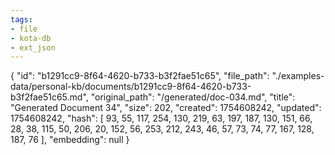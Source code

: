 ```yaml
---
tags:
- file
- kota-db
- ext_json
---
```

{
  "id": "b1291cc9-8f64-4620-b733-b3f2fae51c65",
  "file_path": "./examples-data/personal-kb/documents/b1291cc9-8f64-4620-b733-b3f2fae51c65.md",
  "original_path": "/generated/doc-034.md",
  "title": "Generated Document 34",
  "size": 202,
  "created": 1754608242,
  "updated": 1754608242,
  "hash": [
    93,
    55,
    117,
    254,
    130,
    219,
    63,
    197,
    187,
    130,
    151,
    66,
    28,
    38,
    115,
    50,
    206,
    20,
    152,
    56,
    253,
    212,
    243,
    46,
    57,
    73,
    74,
    77,
    167,
    128,
    187,
    76
  ],
  "embedding": null
}